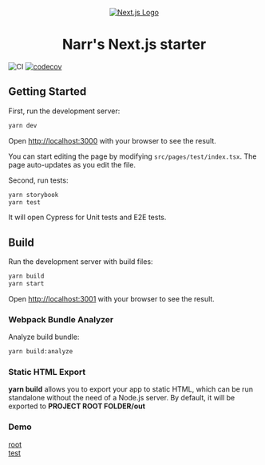 <p align="center">
  <a href="https://nextjs.org/">
    <img src="https://assets.zeit.co/image/upload/v1538361091/repositories/next-js/next-js.png" alt="Next.js Logo">
  </a>
</p>
<h1 align="center">
  Narr's Next.js starter
</h1>

![CI](https://github.com/narr/next-js-example/workflows/CI/badge.svg?branch=master)
[![codecov](https://codecov.io/gh/narr/next-js-example/branch/master/graph/badge.svg)](https://codecov.io/gh/narr/next-js-example)

## Getting Started

First, run the development server:

```bash
yarn dev
```

Open [http://localhost:3000](http://localhost:3000) with your browser to see the result.

You can start editing the page by modifying `src/pages/test/index.tsx`. The page auto-updates as you edit the file.

Second, run tests:

```bash
yarn storybook
yarn test
```

It will open Cypress for Unit tests and E2E tests.

## Build

Run the development server with build files:

```bash
yarn build
yarn start
```

Open [http://localhost:3001](http://localhost:3001) with your browser to see the result.

### Webpack Bundle Analyzer

Analyze build bundle:

```bash
yarn build:analyze
```

### Static HTML Export

**yarn build** allows you to export your app to static HTML, which can be run standalone without the need of a Node.js server. By default, it will be exported to **PROJECT ROOT FOLDER/out**

### Demo

[root](https://next-js-example.narr.vercel.app/)  
[test](https://next-js-example.narr.vercel.app/test)
